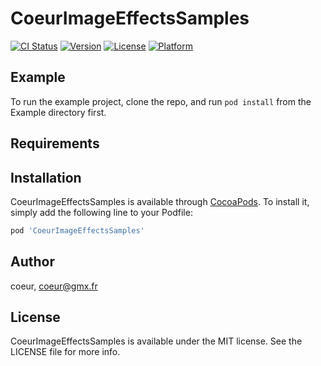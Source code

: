 # CoeurImageEffectsSamples

[![CI Status](http://img.shields.io/travis/coeur/CoeurImageEffectsSamples.svg?style=flat)](https://travis-ci.org/coeur/CoeurImageEffectsSamples)
[![Version](https://img.shields.io/cocoapods/v/CoeurImageEffectsSamples.svg?style=flat)](http://cocoapods.org/pods/CoeurImageEffectsSamples)
[![License](https://img.shields.io/cocoapods/l/CoeurImageEffectsSamples.svg?style=flat)](http://cocoapods.org/pods/CoeurImageEffectsSamples)
[![Platform](https://img.shields.io/cocoapods/p/CoeurImageEffectsSamples.svg?style=flat)](http://cocoapods.org/pods/CoeurImageEffectsSamples)

## Example

To run the example project, clone the repo, and run `pod install` from the Example directory first.

## Requirements

## Installation

CoeurImageEffectsSamples is available through [CocoaPods](http://cocoapods.org). To install
it, simply add the following line to your Podfile:

```ruby
pod 'CoeurImageEffectsSamples'
```

## Author

coeur, coeur@gmx.fr

## License

CoeurImageEffectsSamples is available under the MIT license. See the LICENSE file for more info.
